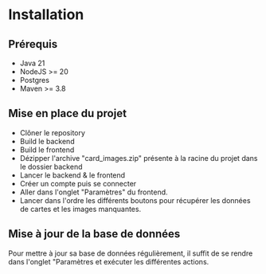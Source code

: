 # Installation
## Prérequis
- Java 21
- NodeJS >= 20
- Postgres
- Maven >= 3.8

## Mise en place du projet
- Clôner le repository
- Build le backend
- Build le frontend
- Dézipper l'archive "card_images.zip" présente à la racine du projet dans le dossier backend
- Lancer le backend & le frontend
- Créer un compte puis se connecter
- Aller dans l'onglet "Paramètres" du frontend.
- Lancer dans l'ordre les différents boutons pour récupérer les données de cartes et les images manquantes.

## Mise à jour de la base de données
Pour mettre à jour sa base de données régulièrement, il suffit de se rendre dans l'onglet "Paramètres et exécuter les différentes actions.
